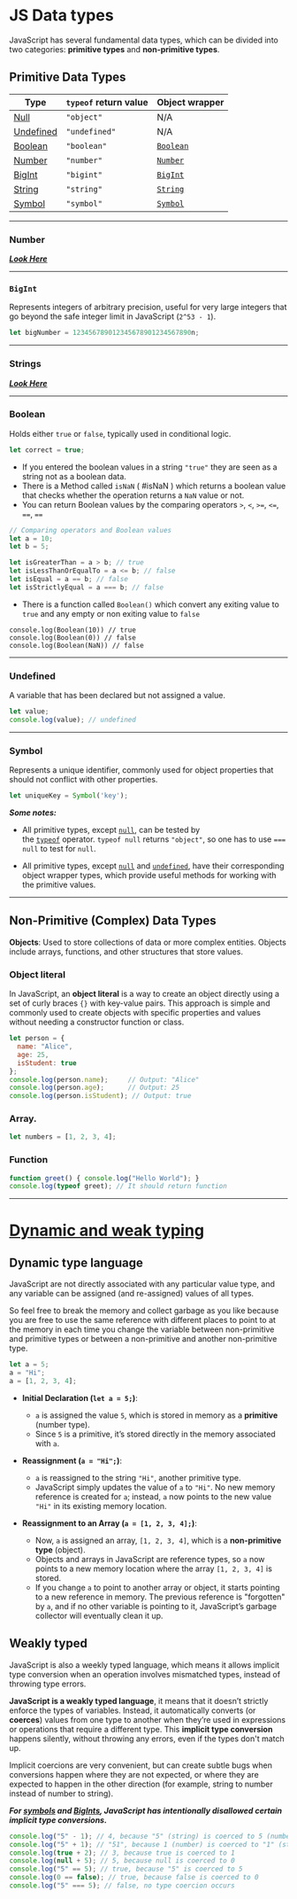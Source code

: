 
# JS Data types

JavaScript has several fundamental data types, which can be divided into two categories: **primitive types** and **non-primitive types**.

## Primitive Data Types

| Type                                                                                                | `typeof` return value | Object wrapper                                                                                        |
| --------------------------------------------------------------------------------------------------- | --------------------- | ----------------------------------------------------------------------------------------------------- |
| [Null](https://developer.mozilla.org/en-US/docs/Web/JavaScript/Data_structures#null_type)           | `"object"`            | N/A                                                                                                   |
| [Undefined](https://developer.mozilla.org/en-US/docs/Web/JavaScript/Data_structures#undefined_type) | `"undefined"`         | N/A                                                                                                   |
| [Boolean](https://developer.mozilla.org/en-US/docs/Web/JavaScript/Data_structures#boolean_type)     | `"boolean"`           | [`Boolean`](https://developer.mozilla.org/en-US/docs/Web/JavaScript/Reference/Global_Objects/Boolean) |
| [Number](https://developer.mozilla.org/en-US/docs/Web/JavaScript/Data_structures#number_type)       | `"number"`            | [`Number`](https://developer.mozilla.org/en-US/docs/Web/JavaScript/Reference/Global_Objects/Number)   |
| [BigInt](https://developer.mozilla.org/en-US/docs/Web/JavaScript/Data_structures#bigint_type)       | `"bigint"`            | [`BigInt`](https://developer.mozilla.org/en-US/docs/Web/JavaScript/Reference/Global_Objects/BigInt)   |
| [String](https://developer.mozilla.org/en-US/docs/Web/JavaScript/Data_structures#string_type)       | `"string"`            | [`String`](https://developer.mozilla.org/en-US/docs/Web/JavaScript/Reference/Global_Objects/String)   |
| [Symbol](https://developer.mozilla.org/en-US/docs/Web/JavaScript/Data_structures#symbol_type)       | `"symbol"`            | [`Symbol`](https://developer.mozilla.org/en-US/docs/Web/JavaScript/Reference/Global_Objects/Symbol)   |

---
### **Number**
[***Look Here***](Numerical.md)

---
### **`BigInt`**
Represents integers of arbitrary precision, useful for very large integers that go beyond the safe integer limit in JavaScript (`2^53 - 1`).
```js
let bigNumber = 123456789012345678901234567890n;
```
---
### Strings
[***Look Here***](Strings.md)

---
### **Boolean**
Holds either `true` or `false`, typically used in conditional logic.
```js
let correct = true;
```

- If you entered the boolean values in a string `"true"` they are seen as a string not as a boolean data.
- There is a Method called `isNaN` ( #isNaN ) which returns a boolean value that checks whether the operation returns a `NaN` value or not. 
- You can return Boolean values by the comparing operators `>`, `<`, `>=`, `<=`, `==`, `==` 
```js
// Comparing operators and Boolean values
let a = 10;
let b = 5;

let isGreaterThan = a > b; // true
let isLessThanOrEqualTo = a <= b; // false
let isEqual = a == b; // false
let isStrictlyEqual = a === b; // false
```
- There is a function called `Boolean()` which convert any exiting value to `true` and any empty or non exiting value to `false`
```JS
console.log(Boolean(10)) // true
console.log(Boolean(0)) // false
console.log(Boolean(NaN)) // false
```

---

### **Undefined**
A variable that has been declared but not assigned a value.
```js
let value;
console.log(value); // undefined
```

---
### **Symbol**
Represents a unique identifier, commonly used for object properties that should not conflict with other properties.
```js
let uniqueKey = Symbol('key');
```

***Some notes:***
- All primitive types, except [`null`](https://developer.mozilla.org/en-US/docs/Web/JavaScript/Reference/Operators/null), can be tested by the [`typeof`](https://developer.mozilla.org/en-US/docs/Web/JavaScript/Reference/Operators/typeof) operator. `typeof null` returns `"object"`, so one has to use `=== null` to test for `null`.

- All primitive types, except [`null`](https://developer.mozilla.org/en-US/docs/Web/JavaScript/Reference/Operators/null) and [`undefined`](https://developer.mozilla.org/en-US/docs/Web/JavaScript/Reference/Global_Objects/undefined), have their corresponding object wrapper types, which provide useful methods for working with the primitive values.

---

## Non-Primitive (Complex) Data Types

**Objects**: Used to store collections of data or more complex entities. Objects include arrays, functions, and other structures that store values.

### **Object literal**
In JavaScript, an **object literal** is a way to create an object directly using a set of curly braces `{}` with key-value pairs. This approach is simple and commonly used to create objects with specific properties and values without needing a constructor function or class.
```js
let person = {
  name: "Alice",
  age: 25,
  isStudent: true
};
console.log(person.name);     // Output: "Alice"
console.log(person.age);      // Output: 25
console.log(person.isStudent); // Output: true
```

### **Array**.
```js
let numbers = [1, 2, 3, 4];
```

### **Function**
```js
function greet() { console.log("Hello World"); }
console.log(typeof greet); // It should return function
```


---
# [Dynamic and weak typing](https://developer.mozilla.org/en-US/docs/Web/JavaScript/Data_structures#dynamic_and_weak_typing)

## Dynamic type language

JavaScript are not directly associated with any particular value type, and any variable can be assigned (and re-assigned) values of all types. 

So feel free to break the memory and collect garbage as you like because you are free to use the same reference with different places to point to at the memory in each time you change the variable between non-primitive and primitive types or between a non-primitive and another non-primitive type.

```js
let a = 5;
a = "Hi";
a = [1, 2, 3, 4];
```

- **Initial Declaration (`let a = 5;`)**:
    
    - `a` is assigned the value `5`, which is stored in memory as a **primitive** (number type).
    - Since `5` is a primitive, it’s stored directly in the memory associated with `a`.
- **Reassignment (`a = "Hi";`)**:
    
    - `a` is reassigned to the string `"Hi"`, another primitive type.
    - JavaScript simply updates the value of `a` to `"Hi"`. No new memory reference is created for `a`; instead, `a` now points to the new value `"Hi"` in its existing memory location.
- **Reassignment to an Array (`a = [1, 2, 3, 4];`)**:
    
    - Now, `a` is assigned an array, `[1, 2, 3, 4]`, which is a **non-primitive type** (object).
    - Objects and arrays in JavaScript are reference types, so `a` now points to a new memory location where the array `[1, 2, 3, 4]` is stored.
    - If you change `a` to point to another array or object, it starts pointing to a new reference in memory. The previous reference is "forgotten" by `a`, and if no other variable is pointing to it, JavaScript’s garbage collector will eventually clean it up.


## Weakly typed

JavaScript is also a weekly typed language, which means it allows implicit type conversion when an operation involves mismatched types, instead of throwing type errors.

**JavaScript is a weakly typed language**, it means that it doesn’t strictly enforce the types of variables. Instead, it automatically converts (or **coerces**) values from one type to another when they’re used in expressions or operations that require a different type. This **implicit type conversion** happens silently, without throwing any errors, even if the types don't match up.

Implicit coercions are very convenient, but can create subtle bugs when conversions happen where they are not expected, or where they are expected to happen in the other direction (for example, string to number instead of number to string). 

***For [symbols](https://developer.mozilla.org/en-US/docs/Web/JavaScript/Data_structures#symbol_type) and [BigInts](https://developer.mozilla.org/en-US/docs/Web/JavaScript/Data_structures#bigint_type), JavaScript has intentionally disallowed certain implicit type conversions.***

```js
console.log("5" - 1); // 4, because "5" (string) is coerced to 5 (number)
console.log("5" + 1); // "51", because 1 (number) is coerced to "1" (string)
console.log(true + 2); // 3, because true is coerced to 1
console.log(null + 5); // 5, because null is coerced to 0
console.log("5" == 5); // true, because "5" is coerced to 5
console.log(0 == false); // true, because false is coerced to 0
console.log("5" === 5); // false, no type coercion occurs
```

